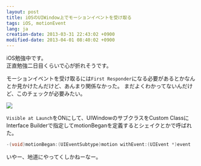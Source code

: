 ```yaml
---
layout: post
title: iOSのUIWindow上でモーションイベントを受け取る
tags: iOS, motionEvent
lang: ja
creation-date: 2013-03-31 22:43:02 +0900
modified-date: 2013-04-01 08:40:02 +0900
---
```

iOS勉強中です。  
正直勉強二日目くらいで心が折れそうです。

モーションイベントを受け取るには`First Responder`になる必要があるとかなんとか見かけたんだけど、あんまり関係なかった。 まだよくわかってないんだけど、このチェックが必要みたい。

<img src="https://s3-ap-northeast-1.amazonaws.com/tmtk75.github.com/2013-03-31/FizBiz.xcodeproj+%E2%80%94+Main.xib-1.png"/>

`Visible at Launch`をONにして、UIWindowのサブクラスをCustom ClassにInterface Builderで指定してmotionBeganを定義するとシェイクとかで呼ばれた。

```objective-c
-(void)motionBegan:(UIEventSubtype)motion withEvent:(UIEvent *)event
```

いやー、地道にやってくしかねーなー。
